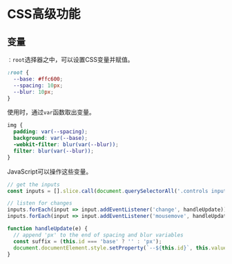 # CSS高级功能

## 变量

`：root`选择器之中，可以设置CSS变量并赋值。

```css
:root {
  --base: #ffc600;
  --spacing: 10px;
  --blur: 10px;
}
```

使用时，通过`var`函数取出变量。

```css
img {
  padding: var(--spacing);
  background: var(--base);
  -webkit-filter: blur(var(--blur));
  filter: blur(var(--blur));
}
```

JavaScript可以操作这些变量。

```javascript
// get the inputs
const inputs = [].slice.call(document.querySelectorAll('.controls input'));

// listen for changes
inputs.forEach(input => input.addEventListener('change', handleUpdate));
inputs.forEach(input => input.addEventListener('mousemove', handleUpdate));

function handleUpdate(e) {
  // append 'px' to the end of spacing and blur variables
  const suffix = (this.id === 'base' ? '' : 'px');
  document.documentElement.style.setProperty(`--${this.id}`, this.value + suffix);
}
```
